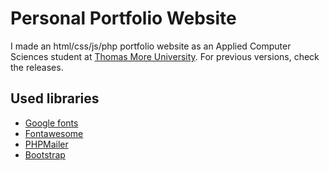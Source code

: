 # Personal Portfolio Website
I made an html/css/js/php portfolio website as an Applied Computer Sciences student at [Thomas More University](https://www.linkedin.com/school/thomas-more-hogeschool/). For previous versions, check the releases.

## Used libraries
- [Google fonts](https://fonts.google.com)
- [Fontawesome](https://www.fontawesome.com)
- [PHPMailer](https://github.com/PHPMailer/PHPMailer)
- [Bootstrap](https://getbootstrap.com)